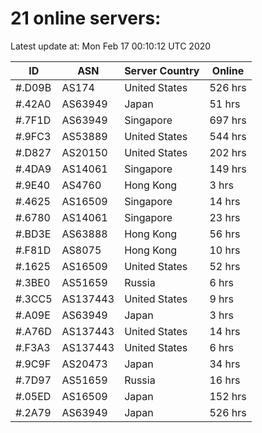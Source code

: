 # 21 online servers:

Latest update at: Mon Feb 17 00:10:12 UTC 2020

| ID | ASN | Server Country | Online |
| -- | --- | -------------- | ------ |
| #.D09B | AS174 | United States | 526 hrs |
| #.42A0 | AS63949 | Japan | 51 hrs |
| #.7F1D | AS63949 | Singapore | 697 hrs |
| #.9FC3 | AS53889 | United States | 544 hrs |
| #.D827 | AS20150 | United States | 202 hrs |
| #.4DA9 | AS14061 | Singapore | 149 hrs |
| #.9E40 | AS4760 | Hong Kong | 3 hrs |
| #.4625 | AS16509 | Singapore | 14 hrs |
| #.6780 | AS14061 | Singapore | 23 hrs |
| #.BD3E | AS63888 | Hong Kong | 56 hrs |
| #.F81D | AS8075 | Hong Kong | 10 hrs |
| #.1625 | AS16509 | United States | 52 hrs |
| #.3BE0 | AS51659 | Russia | 6 hrs |
| #.3CC5 | AS137443 | United States | 9 hrs |
| #.A09E | AS63949 | Japan | 3 hrs |
| #.A76D | AS137443 | United States | 14 hrs |
| #.F3A3 | AS137443 | United States | 6 hrs |
| #.9C9F | AS20473 | Japan | 34 hrs |
| #.7D97 | AS51659 | Russia | 16 hrs |
| #.05ED | AS16509 | Japan | 152 hrs |
| #.2A79 | AS63949 | Japan | 526 hrs |


